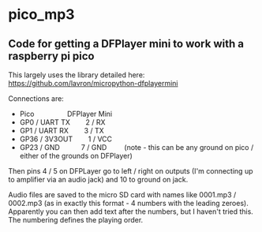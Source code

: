 # pico_mp3

## Code for getting a DFPlayer mini to work with a raspberry pi pico

This largely uses the library detailed here:  https://github.com/lavron/micropython-dfplayermini

Connections are:

* Pico                 DFPlayer Mini
* GP0 / UART TX        2 / RX
* GP1 / UART RX        3 / TX
* GP36 / 3V3OUT        1 / VCC
* GP23 / GND           7 / GND         (note - this can be any ground on pico / either of the grounds on DFPlayer)


Then pins 4 / 5 on DFPLayer go to left / right on outputs (I'm connecting up to amplifier via an audio jack) and 10 to ground on jack.

Audio files are saved to the micro SD card with names like 0001.mp3 / 0002.mp3 (as in exactly this format - 4 numbers with the leading zeroes).  Apparently you can then add text after the numbers, but I haven't tried this.  The numbering defines the playing order.
